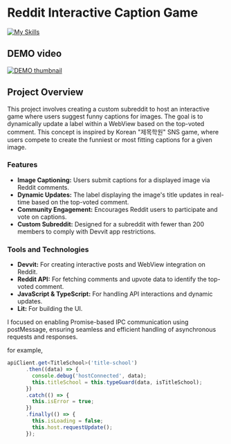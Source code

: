 # Reddit Interactive Caption Game

[![My Skills](https://skillicons.dev/icons?i=ts,lit)](https://skillicons.dev)

## DEMO video

[![DEMO thumbnail](https://encrypted-tbn0.gstatic.com/images?q=tbn:ANd9GcSB2NdtdVUHTRpgGsFe3IspNVrMaM71aSVj3g&s)](https://youtu.be/3oPWWBoxVP8)

## Project Overview

This project involves creating a custom subreddit to host an interactive game where users suggest funny captions for images. The goal is to dynamically update a label within a WebView based on the top-voted comment. This concept is inspired by Korean "제목학원" SNS game, where users compete to create the funniest or most fitting captions for a given image.  

### Features

- **Image Captioning:** Users submit captions for a displayed image via Reddit comments.
- **Dynamic Updates:** The label displaying the image's title updates in real-time based on the top-voted comment.
- **Community Engagement:** Encourages Reddit users to participate and vote on captions.
- **Custom Subreddit:** Designed for a subreddit with fewer than 200 members to comply with Devvit app restrictions.

### Tools and Technologies

- **Devvit:** For creating interactive posts and WebView integration on Reddit.
- **Reddit API:** For fetching comments and upvote data to identify the top-voted comment.
- **JavaScript & TypeScript:** For handling API interactions and dynamic updates.
- **Lit:** For building the UI.

I focused on enabling Promise-based IPC communication using postMessage, ensuring seamless and efficient handling of asynchronous requests and responses.  

for example,  

```ts
apiClient.get<TitleSchool>('title-school')
      .then((data) => {
        console.debug('hostConnected', data);
        this.titleSchool = this.typeGuard(data, isTitleSchool);
      })
      .catch(() => {
        this.isError = true;
      })
      .finally(() => {
        this.isLoading = false;
        this.host.requestUpdate();
      });
```